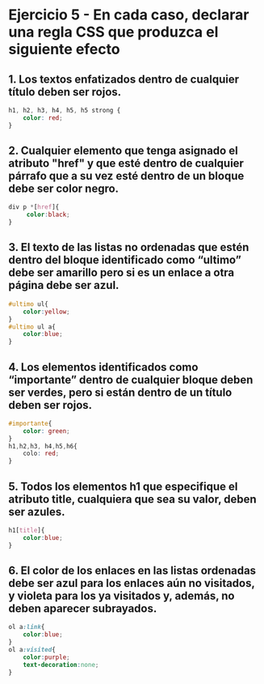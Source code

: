 # Ejercicio 5 - En cada caso, declarar una regla CSS que produzca el siguiente efecto

## 1. Los textos enfatizados dentro de cualquier título deben ser rojos. 
```css
h1, h2, h3, h4, h5, h5 strong {
    color: red; 
}
```
## 2. Cualquier elemento que tenga asignado el atributo "href" y que esté dentro de cualquier párrafo que a su vez esté dentro de un bloque debe ser color negro. 
```css
div p *[href]{
     color:black; 
}
```
## 3. El texto de las listas no ordenadas que estén dentro del bloque identificado como “ultimo” debe ser amarillo pero si es un enlace a otra página debe ser azul. 
```css
#ultimo ul{
    color:yellow;
}
#ultimo ul a{
    color:blue;
}
```
## 4. Los elementos identificados como “importante” dentro de cualquier bloque deben ser verdes, pero si  están dentro de un título deben ser rojos. 
```css
#importante{
    color: green;
}
h1,h2,h3, h4,h5,h6{
    colo: red;
}
```
## 5. Todos los elementos h1 que especifique el atributo title, cualquiera que sea su valor, deben ser azules. 
```css
h1[title]{ 
    color:blue; 
}
```
## 6. El color de los enlaces en las listas ordenadas debe ser azul para los enlaces aún no visitados, y violeta para los ya visitados y, además, no deben aparecer subrayados.       
```css
ol a:link{ 
    color:blue; 
} 
ol a:visited{
    color:purple; 
    text-decoration:none; 
}
```
